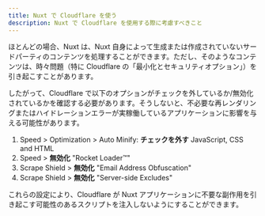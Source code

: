 ```yaml
---
title: Nuxt で Cloudflare を使う
description: Nuxt で Cloudflare を使用する際に考慮すべきこと
---
```


ほとんどの場合、Nuxt は、Nuxt 自身によって生成または作成されていないサードパーティのコンテンツを処理することができます。ただし、そのようなコンテンツは、時々問題（特に Cloudflare の「最小化とセキュリティオプション」）を引き起こすことがあります。

したがって、Cloudflare で以下のオプションがチェックを外しているか/無効化されているかを確認する必要があります。そうしないと、不必要な再レンダリングまたはハイドレーションエラーが実稼働しているアプリケーションに影響を与える可能性があります。

1. Speed > Optimization > Auto Minify: **チェックを外す** JavaScript, CSS and HTML
2. Speed > **無効化** "Rocket Loader™"
3. Scrape Shield > **無効化** "Email Address Obfuscation"
4. Scrape Shield > **無効化** "Server-side Excludes"

これらの設定により、Cloudflare が Nuxt アプリケーションに不要な副作用を引き起こす可能性のあるスクリプトを注入しないようにすることができます。
